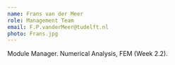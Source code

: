 ```yaml
---
name: Frans van der Meer
role: Management Team
email: F.P.vanderMeer@tudelft.nl
photo: Frans.jpg
---
```


Module Manager.
Numerical Analysis, FEM (Week 2.2).